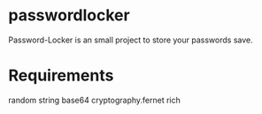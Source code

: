 # passwordlocker
Password-Locker is an small project to store your passwords save.

# Requirements
random
string
base64
cryptography.fernet
rich

